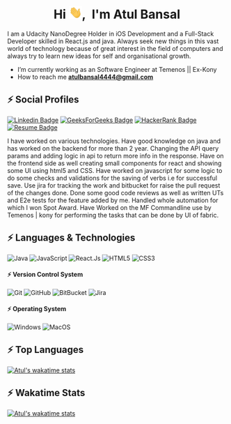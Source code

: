 # <h1 align="center">Hi <img src="https://raw.githubusercontent.com/ABSphreak/ABSphreak/master/gifs/Hi.gif" width="30px">,&nbsp;&nbsp;I'm Atul Bansal </h1>


I am a Udacity NanoDegree Holder in iOS Development and a Full-Stack Developer skilled in React.js and java. Always seek new things in this vast world of technology because of great interest in the field of computers and always try to learn new ideas for self and organisational growth.

- I’m currently working as an Software Engineer at Temenos || Ex-Kony
- How to reach me **atulbansal4444@gmail.com**

## ⚡ Social Profiles

[![Linkedin Badge](https://img.shields.io/badge/-AtulBansal-blue?style=flat-square&logo=Linkedin&logoColor=white&link=https://www.linkedin.com/in/atul-bansal-294777175/)](https://www.linkedin.com/in/atul-bansal-294777175/)
[![GeeksForGeeks Badge](https://img.shields.io/badge/-AtulBansal-white?style=flat-square&logo=geeksforgeeks&logoColor=green&link=https://auth.geeksforgeeks.org/user/atulbansal1/profile)](https://auth.geeksforgeeks.org/user/atulbansal1/profile)
[![HackerRank Badge](https://img.shields.io/badge/-AtulBansal4444-white?style=flat-square&logoColor=black&logo=hackerrank&link=https://www.hackerrank.com/atulbansal4444)](https://www.hackerrank.com/atulbansal4444)
[![Resume Badge](https://img.shields.io/badge/-Atul.Bansal.Resume-blue?style=flat-square&link=https://atulbansal4444.github.io/resume/)](https://atulbansal4444.github.io/resume/)

I have worked on various technologies. Have good knowledge on java and has worked on the backend for more than 2 year. Changing the API query params and adding logic in api to return more info in the response. Have on the frontend side as well creating small components for react and showing some UI using html5 and CSS.
Have worked on javascript for some logic to do some checks and validations for the saving of verbs i.e for successful save. Use jira for tracking the work and bitbucket for raise the pull request of the changes done. Done some good code reviews as well as written UTs and E2e tests for the feature added by me. Handled whole automation for which I won Spot Award. Have Worked on the MF Commandline use by Temenos | kony for performing the tasks that can be done by UI of fabric.

## ⚡ Languages & Technologies

![Java](https://img.shields.io/badge/-Java-red?style=flat-square&logo=java)
![JavaScript](https://img.shields.io/badge/-JavaScript-black?style=flat-square&logo=javascript)
![React.Js](https://img.shields.io/badge/-React.Js-black?style=flat-square&logo=react)
![HTML5](https://img.shields.io/badge/-HTML5-E34F26?style=flat-square&logo=html5&logoColor=white)
![CSS3](https://img.shields.io/badge/-CSS3-1572B6?style=flat-square&logo=css3)

#### ⚡ Version Control System

![Git](https://img.shields.io/badge/-Git-black?style=flat-square&logo=git)
![GitHub](https://img.shields.io/badge/-GitHub-181717?style=flat-square&logo=github)
![BitBucket](https://img.shields.io/badge/-BitBucket-darkblue?style=flat-square&logo=bitbucket)
![Jira](https://img.shields.io/badge/-jira-black?style=flat-square&logo=jira)

#### ⚡ Operating System

![Windows](https://img.shields.io/badge/-Windows-black?style=flat-square&logo=windows)
![MacOS](https://img.shields.io/badge/-MacOS-black?style=flat-square&logo=apple)



## ⚡ Top Languages

[![Atul's wakatime stats](https://github-readme-stats.vercel.app/api/top-langs/?username=atulbansal4444&layout=compact&hide=html)](https://github.com/atulbansal4444)

<!-- <p><img align="left" src="https://github-readme-stats.vercel.app/api/top-langs/?username=atulbansal4444&layout=compact&hide=html" alt="Atul Bansal Top Langs" /></p><br> -->

## ⚡ Wakatime Stats

[![Atul's wakatime stats](https://github-readme-stats.vercel.app/api/wakatime?username=atulbansal4444)](https://github.com/atulbansal4444)


